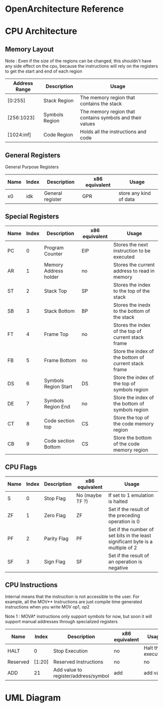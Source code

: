 # OpenArchitecture Reference

# CPU Architecture
## Memory Layout
Note : Even if the size of the regions can be changed, this shouldn't have any side effect on the cpu, because the instructions will rely on the registers to get the start and end of each region

| Address Range | Description    | Usage                                                    |
| ------------- | -------------- | -------------------------------------------------------- |
| [0:255]       | Stack Region   | The memory region that contains the stack                |
| [256:1023]    | Symbols Region | The memory region that contains symbols and their values |
| [1024:inf]    | Code Region    | Holds all the instructions and code                      |

## General Registers
General Purpose Registers

| Name | Index | Description      | x86 equivalent | Usage                  |
| ---- | ----- | ---------------- | -------------- | ---------------------- |
| x0   | idk   | General register | GPR            | store any kind of data |

## Special Registers

| Name | Index | Description           | x86 equivalent | Usage                                                |
| ---- | ----- | --------------------- | -------------- | ---------------------------------------------------- |
| PC   | 0     | Program Counter       | EIP            | Stores the next instruction to be executed           |
| AR   | 1     | Memory Address holder | no             | Stores the current address to read in memory         |
| ST   | 2     | Stack Top             | SP             | Stores the index to the top of the stack             |
| SB   | 3     | Stack Bottom          | BP             | Stores the inedx to the bottom of the stack          |
| FT   | 4     | Frame Top             | no             | Stores the index of the top of current stack frame   |
| FB   | 5     | Frame Bottom          | no             | Store the index of the bottom of current stack frame |
| DS   | 6     | Symbols Region Start  | DS             | Store the index of the top of symbols region         |
| DE   | 7     | Symbols Region End    | no             | Store the index of the bottom of symbols region      |
| CT   | 8     | Code section top      | CS             | Store the top of the code memory region              |
| CB   | 9    | Code section Bottom   | CS             | Store the bottom of the code memory region           |

## CPU Flags
| Name | Index | Description | x86 equivalent  | Usage                                                                          |
| ---- | ----- | ----------- | --------------- | ------------------------------------------------------------------------------ |
| S    | 0     | Stop Flag   | No (maybe TF ?) | If set to 1 emulation is halted                                                |
| ZF   | 1     | Zero Flag   | ZF              | Set if the result of the preceding operation is 0                              |
| PF   | 2     | Parity Flag | PF              | Set if the number of set bits in the least significant byte is a multiple of 2 |
| SF   | 3     | Sign Flag   | SF              | Set if the result of an operation is negative                                  |

## CPU Instructions
Internal means that the instruction is not accessible to the user. For example, all the MOV** Instructions are just compile time generated instructions when you write MOV op1, op2

Note 1 : MOVA* instructions only support symbols for now, but soon it will support manual addresses through specialized registers


| Name     | Index  | Description                          | x86 equivalent | Usage              | Internal |
| -------- | ------ | ------------------------------------ | -------------- | ------------------ | -------- |
| HALT     | 0      | Stop Execution                       | no             | Halt the execution | no       |
| Reserved | [1:20] | Reserved Instructions                | no             | no                 | no       |
| ADD      | 21     | Add value to register/address/symbol | add            | add value          | no       |
# UML Diagram